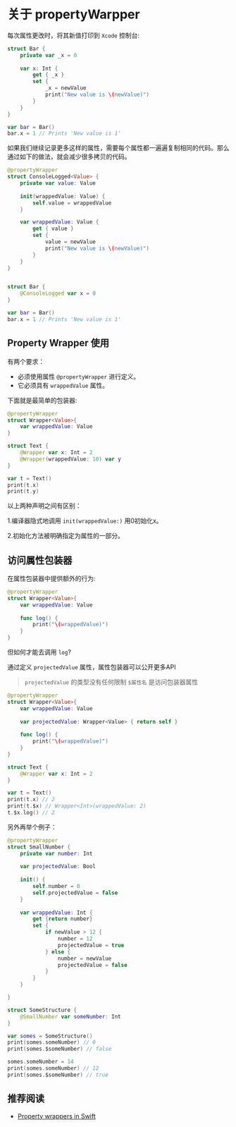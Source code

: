 # 关于 propertyWarpper

每次属性更改时，将其新值打印到 `Xcode` 控制台:

```swift
struct Bar {
    private var _x = 0
    
    var x: Int {
        get { _x }
        set {
            _x = newValue
            print("New value is \(newValue)") 
        }
    }
}

var bar = Bar()
bar.x = 1 // Prints 'New value is 1'
```

如果我们继续记录更多这样的属性，需要每个属性都一遍遍复制相同的代码。那么通过如下的做法，就会减少很多拷贝的代码。

```swift
@propertyWrapper
struct ConsoleLogged<Value> {
    private var value: Value
    
    init(wrappedValue: Value) {
        self.value = wrappedValue
    }

    var wrappedValue: Value {
        get { value }
        set { 
            value = newValue
            print("New value is \(newValue)") 
        }
    }
}


struct Bar {
    @ConsoleLogged var x = 0
}

var bar = Bar()
bar.x = 1 // Prints 'New value is 1'
```

## Property Wrapper 使用

有两个要求：

* 必须使用属性 `@propertyWrapper` 进行定义。
* 它必须具有 `wrappedValue` 属性。

下面就是最简单的包装器:

```swift
@propertyWrapper
struct Wrapper<Value>{
    var wrappedValue: Value
}

struct Text {
    @Wrapper var x: Int = 2
    @Wrapper(wrappedValue: 10) var y
}

var t = Text()
print(t.x) 
print(t.y)
```

以上两种声明之间有区别：

1.编译器隐式地调用 `init(wrappedValue:)` 用0初始化x。

2.初始化方法被明确指定为属性的一部分。


## 访问属性包装器

在属性包装器中提供额外的行为:

```swift
@propertyWrapper
struct Wrapper<Value>{
    var wrappedValue: Value
    
    func log() {
        print("\(wrappedValue)")
    }
}
```

但如何才能去调用 `log`?

通过定义 `projectedValue` 属性，属性包装器可以公开更多API

> `projectedValue` 的类型没有任何限制
> `$属性名` 是访问包装器属性

```swift
@propertyWrapper
struct Wrapper<Value>{
    var wrappedValue: Value
    
    var projectedValue: Wrapper<Value> { return self }
    
    func log() {
        print("\(wrappedValue)")
    }
}

struct Text {
    @Wrapper var x: Int = 2
}

var t = Text()
print(t.x) // 2
print(t.$x) // Wrapper<Int>(wrappedValue: 2)
t.$x.log() // 2
```

另外再举个例子：

```swift
@propertyWrapper
struct SmallNumber {
    private var number: Int
    
    var projectedValue: Bool
    
    init() {
        self.number = 0
        self.projectedValue = false
    }
    
    var wrappedValue: Int {
        get {return number}
        set {
            if newValue > 12 {
                number = 12
                projectedValue = true
            } else {
                number = newValue
                projectedValue = false
            }
        }
    }

}

struct SomeStructure {
    @SmallNumber var someNumber: Int
}

var somes = SomeStructure()
print(somes.someNumber) // 0
print(somes.$someNumber) // false

somes.someNumber = 14
print(somes.someNumber) // 12
print(somes.$someNumber) // true
```

## 推荐阅读

* [Property wrappers in Swift](https://www.swiftbysundell.com/articles/property-wrappers-in-swift/)